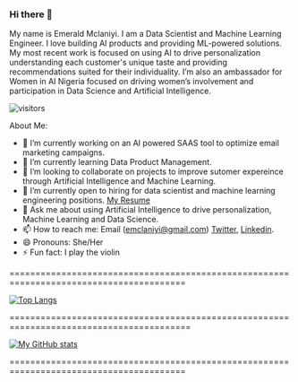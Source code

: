 ### Hi there 👋
My name is Emerald Mclaniyi. I am a Data Scientist and Machine Learning Engineer.
I love building AI products and providing ML-powered solutions.
My most recent work is focused on using AI to drive personalization understanding each customer's unique taste and providing recommendations suited for their individuality.
I’m also an ambassador for Women in AI Nigeria focused on driving women’s involvement and participation in Data Science and Artificial Intelligence. 




![visitors](https://visitor-badge.glitch.me/badge?page_id=emclaniyi.emclaniyi)

About Me:

- 🔭 I’m currently working on an AI powered SAAS tool to optimize email marketing campaigns.
- 🌱 I’m currently learning Data Product Management.
- 👯 I’m looking to collaborate on projects to improve sutomer expereince through Artificial Intelligence and Machine Learning.
- 🤔 I’m currently open to hiring for data scientist and machine learning engineering positions. [My Resume](https://drive.google.com/file/d/1Km2ZDmp4r2Ffz0pFDq5cxXawHccvbtwr/view?usp=sharing)
- 💬 Ask me about using Artificial Intelligence to drive personalization, Machine Learning and Data Science.
- 📫 How to reach me: Email (emclaniyi@gmail.com) [Twitter](https://twitter.com/MclaniyiEmerald), [Linkedin](https://www.linkedin.com/in/emeraldmclaniyi).
- 😄 Pronouns: She/Her
- ⚡ Fun fact: I play the violin


========================================================================================

[![Top Langs](https://github-readme-stats.vercel.app/api/top-langs/?username=emclaniyi&layout=compact&theme=gotham&hide=html&langs_count=12)](https://github.com/emclaniyi/github-readme-stats)

=========================================================================================

 [![My GitHub stats](https://github-readme-stats.vercel.app/api?username=emclaniyi)](https://github.com/emclaniyi/github-readme-stats)
 
 ========================================================================================
 
<!--####### Learn more about me on my website !>
==========================================================================================
